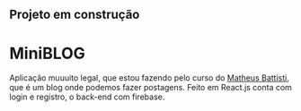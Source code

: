 ## Projeto em construção

# MiniBLOG

Aplicação muuuito legal, que estou fazendo pelo curso do [Matheus Battisti](https://awesomeopensource.com/project/elangosundar/awesome-README-templates), que é um blog onde podemos fazer postagens.
Feito em React.js conta com login e registro, o back-end com firebase. 
